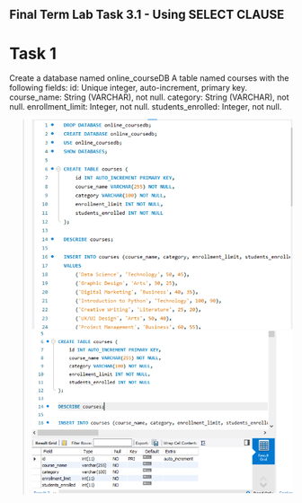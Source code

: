 ## Final Term Lab Task 3.1 - Using SELECT CLAUSE

# Task 1
Create a database named online_courseDB 
A table named courses with the following fields: 
id: Unique integer, auto-increment, primary key. 
course_name: String (VARCHAR), not null. 
category: String (VARCHAR), not null. 
enrollment_limit: Integer, not null. 
students_enrolled: Integer, not null. 

> ![Sample Output](image/1.png)
>  ![Sample Output](image/courses.png)



